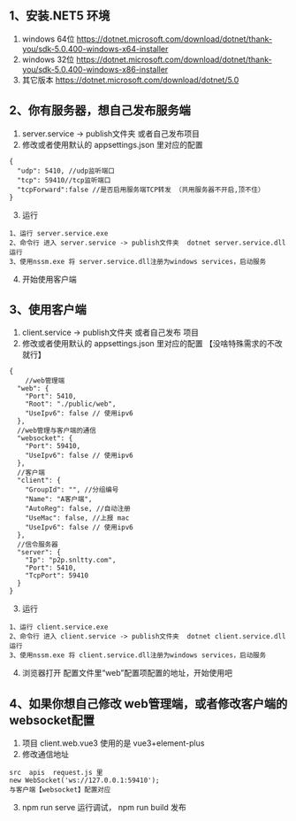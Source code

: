 <!--
 * @Author: snltty
 * @Date: 2021-09-03 14:39:29
 * @LastEditors: snltty
 * @LastEditTime: 2021-10-12 16:24:18
 * @version: v1.0.0
 * @Descripttion: 功能说明
 * @FilePath: \client.web.vue3\src\views\about\setting.md
-->
## 1、安装.NET5 环境
1. windows 64位 <a href="https://dotnet.microsoft.com/download/dotnet/thank-you/sdk-5.0.400-windows-x64-installer" target="_blank">https://dotnet.microsoft.com/download/dotnet/thank-you/sdk-5.0.400-windows-x64-installer</a>
2. windows 32位 <a href="https://dotnet.microsoft.com/download/dotnet/thank-you/sdk-5.0.400-windows-x86-installer" target="_blank">https://dotnet.microsoft.com/download/dotnet/thank-you/sdk-5.0.400-windows-x86-installer</a>
3. 其它版本  <a href="https://dotnet.microsoft.com/download/dotnet/5.0" target="_blank">https://dotnet.microsoft.com/download/dotnet/5.0</a>

## 2、你有服务器，想自己发布服务端
1. server.service -> publish文件夹  或者自己发布项目
2. 修改或者使用默认的 appsettings.json 里对应的配置 
```
{
  "udp": 5410, //udp监听端口
  "tcp": 59410//tcp监听端口
  "tcpForward":false //是否启用服务端TCP转发 （共用服务器不开启,顶不住）
}
```
3. 运行 
```
1、运行 server.service.exe  
2、命令行 进入 server.service -> publish文件夹  dotnet server.service.dll运行
3、使用nssm.exe 将 server.service.dll注册为windows services，启动服务
```
4. 开始使用客户端

## 3、使用客户端
1. client.service -> publish文件夹   或者自己发布 项目
2. 修改或者使用默认的  appsettings.json 里对应的配置 【没啥特殊需求的不改就行】
```
{
    //web管理端
  "web": {
    "Port": 5410,
    "Root": "./public/web",
    "UseIpv6": false // 使用ipv6
  },
  //web管理与客户端的通信
  "websocket": {
    "Port": 59410,
    "UseIpv6": false // 使用ipv6
  },
  //客户端
  "client": {
    "GroupId": "", //分组编号
    "Name": "A客户端",
    "AutoReg": false, //自动注册
    "UseMac": false, //上报 mac
    "UseIpv6": false // 使用ipv6
  },
  //信令服务器
  "server": {
    "Ip": "p2p.snltty.com",
    "Port": 5410,
    "TcpPort": 59410
  }
}
```
3. 运行 
```
1、运行 client.service.exe  
2、命令行 进入 client.service -> publish文件夹  dotnet client.service.dll运行
3、使用nssm.exe 将 client.service.dll注册为windows services，启动服务
```
4. 浏览器打开  配置文件里“web”配置项配置的地址，开始使用吧


## 4、如果你想自己修改 web管理端，或者修改客户端的 websocket配置
1. 项目 client.web.vue3  使用的是 vue3+element-plus
2. 修改通信地址
```
src  apis  request.js 里
new WebSocket('ws://127.0.0.1:59410');
与客户端【websocket】配置对应
```
3. npm run serve 运行调试，  npm run build 发布